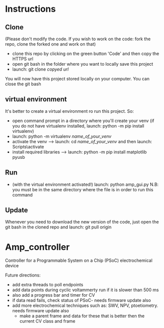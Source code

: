 # Instructions
## Clone
(Please don't modify the code. If you wish to work on the code: fork the repo, clone the forked one and work on that)
- clone this repo by clicking on the green button 'Code' and then copy the HTTPS url
- open git bash in the folder where you want to locally save this project
- launch: git clone *copyed url*

You will now have this project stored locally on your computer. You can close the git bash

## virtual environment
It's better to create a virtual environment ro run this project. So:
- open command prompt in a directory where you'll create your venv
(if you do not have virtualenv installed, launch: python -m pip install virtualenv)
- launch: python -m virtualenv *name_of_your_venv*
- activate the venv --> launch: cd *name_of_your_venv* and then launch: Scripts\activate
- install required libraries --> launch: python -m pip install matplotlib pyusb

## Run
- (with the virtual environment activated!) launch: python amp_gui.py
N.B: you must be in the same directory where the file is in order to run this command

## Update
Whenever you need to download the new version of the code, just open the git bash in the cloned repo and launch: git pull origin





# Amp_controller
Controller for a Programmable System on a Chip (PSoC) electrochemical device


Future directions:
- add extra threads to poll endpoints
- add data points during cyclic voltammerty run if it is slower than 500 ms
- also add a progress bar and timer for CV
- if data read fails, check status of PSoC- needs firmware update also
- add more electrochemical techniques such as: SWV, NPV, ptoetiometry.  needs firmware update also
  - make a parent frame and data for these that is better then the current CV class and frame
